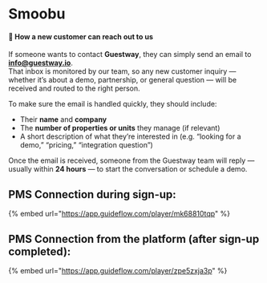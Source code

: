 # Smoobu

#### 💬 **How a new customer can reach out to us**

If someone wants to contact **Guestway**, they can simply send an email to **info@guestway.io**.\
That inbox is monitored by our team, so any new customer inquiry — whether it’s about a demo, partnership, or general question — will be received and routed to the right person.

To make sure the email is handled quickly, they should include:

* Their **name** and **company**
* The **number of properties or units** they manage (if relevant)
* A short description of what they’re interested in (e.g. “looking for a demo,” “pricing,” “integration question”)

Once the email is received, someone from the Guestway team will reply — usually within **24 hours** — to start the conversation or schedule a demo.

## PMS Connection during sign-up:

{% embed url="https://app.guideflow.com/player/mk68810tqp" %}

## PMS Connection from the platform (after sign-up completed):

{% embed url="https://app.guideflow.com/player/zpe5zxja3p" %}
